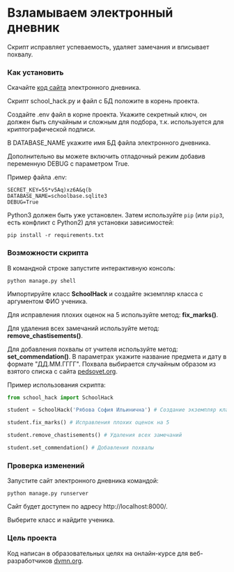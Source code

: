 # Взламываем электронный дневник
Скрипт исправляет успеваемость, удаляет замечания и вписывает похвалу.

### Как установить
Скачайте [код сайта](https://github.com/devmanorg/e-diary) электронного дневника.

Скрипт school_hack.py и файл с БД положите в корень проекта.

Создайте .env файл в корне проекта.
Укажите секретный ключ, он должен быть случайным и сложным для подбора,
т.к. используется для криптографической подписи.

В DATABASE_NAME укажите имя БД файла электронного дневника.

Дополнительно вы можете включить отладочный режим добавив переменную DEBUG с параметром True.

Пример файла .env:
```
SECRET_KEY=55*v5Aq)xz6A&q(b
DATABASE_NAME=schoolbase.sqlite3
DEBUG=True
```

Python3 должен быть уже установлен. 
Затем используйте `pip` (или `pip3`, есть конфликт с Python2) для установки зависимостей:
```
pip install -r requirements.txt
```

### Возможности скрипта
В командной строке запустите интерактивную консоль:
```
python manage.py shell
```
Импортируйте класс **SchoolHack** и создайте экземпляр класса с аргументом ФИО ученика.

Для исправления плохих оценок на 5 используйте метод: **fix_marks()**.

Для удаления всех замечаний используйте метод: **remove_chastisements()**.

Для добавления похвалы от учителя используйте метод: **set_commendation()**.
В параметрах укажите название предмета и дату в формате "ДД.ММ.ГГГГ".
Похвала выбирается случайным образом из взятого списка с сайта [pedsovet.org](https://pedsovet.org/beta/article/30-sposobov-pohvalit-ucenika).

Пример использования скрипта:
```python
from school_hack import SchoolHack

student = SchoolHack('Рябова София Ильинична') # Создание экземпляр класса

student.fix_marks() # Исправления плохих оценок на 5

student.remove_chastisements() # Удаления всех замечаний

student.set_commendation() # Добавления похвалы
```

### Проверка изменений
Запустите сайт электронного дневника командой:
```
python manage.py runserver
```
Сайт будет доступен по адресу http://localhost:8000/.

Выберите класс и найдите ученика.

### Цель проекта
Код написан в образовательных целях на онлайн-курсе для веб-разработчиков [dvmn.org](https://dvmn.org/).
